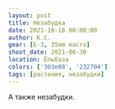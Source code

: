 ```yaml
---
layout: post
title: Незабудка
date: 2021-10-18 00:00:00
author: К.С.
gear: [E-3, 35mm macro]
shoot_date: 2021-06-30
location: Ёльбаза
colors: ['303e08', '232704']
tags: [растения, незабудки]
---
```

А также незабудки.
